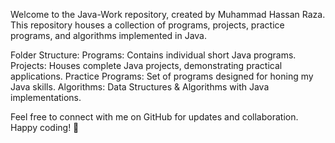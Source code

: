 Welcome to the Java-Work repository, created by Muhammad Hassan Raza. This repository houses a collection of programs, projects, practice programs, and algorithms implemented in Java.

Folder Structure:
Programs: Contains individual short Java programs.
Projects: Houses complete Java projects, demonstrating practical applications.
Practice Programs: Set of programs designed for honing my Java skills.
Algorithms: Data Structures & Algorithms with Java implementations.

Feel free to connect with me on GitHub for updates and collaboration.
Happy coding! 🚀
